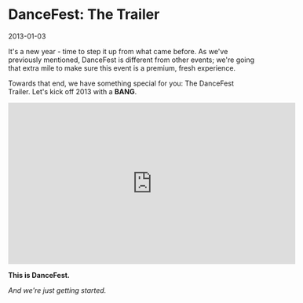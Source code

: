 # DanceFest: The Trailer
2013-01-03

It's a new year - time to step it up from what came before.  As we've previously mentioned, DanceFest is different from other events; we're going that extra mile to make sure this event is a premium, fresh experience.

Towards that end, we have something special for you: The DanceFest Trailer.  Let's kick off 2013 with a **BANG**.

<iframe class="video" src="http://player.vimeo.com/video/56789747?portrait=0&title=0&byline=0" style="width: 585px;height: 329px;" frameborder="0" webkitAllowFullScreen mozallowfullscreen allowFullScreen></iframe>

**This is DanceFest.**

*And we're just getting started.*